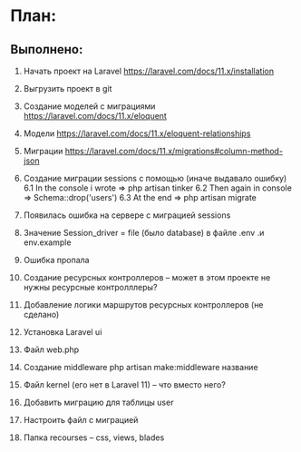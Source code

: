 # План:

## Выполнено:
1.	Начать проект на Laravel  https://laravel.com/docs/11.x/installation 
2.	Выгрузить проект в git 
3.	Создание моделей с миграциями https://laravel.com/docs/11.x/eloquent 
4.	Модели https://laravel.com/docs/11.x/eloquent-relationships 
5.	Миграции https://laravel.com/docs/11.x/migrations#column-method-json
6.	Создание миграции sessions с помощью (иначе выдавало ошибку)
   6.1	In the console i wrote => php artisan tinker
   6.2  Then again in console => Schema::drop('users')
   6.3	At the end => php artisan migrate

7.	Появилась ошибка на сервере с миграцией sessions
8.	Значение Session_driver = file (было database) в файле .env .и env.example
9.	Ошибка пропала
10.	Создание ресурсных контроллеров – может в этом проекте не нужны ресурсные контролллеры?
11.	Добавление логики маршрутов ресурсных контроллеров (не сделано)
12.	Установка Laravel ui
13.	Файл web.php
14.	Cоздание middleware php artisan make:middleware название
15.	Файл kernel (его нет в Laravel 11) – что вместо него?
16.	Добавить миграцию для таблицы user
17.	Настроить файл с миграцией
18.	Папка recourses – css, views, blades

